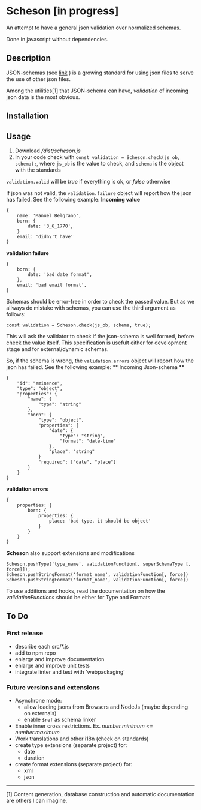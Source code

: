 # Scheson [in progress]

An attempt to have a general json validation over normalized schemas.

Done in javascript without dependencies.

## Description

JSON-schemas (see [link](http://json-schema.org/) ) is a growing standard for using json files to serve the use of other json files.

Among the utilities[1] that JSON-schema can have, *validation* of incoming json data is the most obvious.

## Installation

## Usage
1. Download */dist/scheson.js*
2. In your code check with `const validation = Scheson.check(js_ob, schema);`, 
where `js_ob` is the value to check, and `schema` is the object with the standards

`validation.valid` will be *true* if everything is ok, or *false* otherwise

If json was not valid, the `validation.failure` object will report how the json has failed. See the following example:
**Incoming value**
```
{
	name: 'Manuel Belgrano',
	born: {
		date: '3_6_1770',
	}
	email: 'didn\'t have'
}
```
**validation failure**
```
{
	born: {
		date: 'bad date format',
	},
	email: 'bad email format',
}
```
Schemas should be error-free in order to check the passed value. But as we allways do mistake with schemas, you can use the third argument as follows:

`const validation = Scheson.check(js_ob, schema, true);`

This will ask the validator to check if the json-schema is well formed, before check the value itself. This specification is usefult either for development stage and for external/dynamic schemas.

So, if the schema is wrong, the `validation.errors` object will report how the json has failed. See the following example:
** Incoming Json-schema **
```
{
	"id": "eminence",
	"type": "object",
	"properties": {
		"name": {
			"type": "string"
		},
		"born": {
			"type": "object",
			"properties": {
				"date": {
					"type": "string",
					"format": "date-time"
				},
				"place": "string"
			}
			"required": ["date", "place"]
		}
	}
}
```
**validation errors**
```
{
	properties: {
		born: {
			properties: {
				place: 'bad type, it should be object'
			}
		}
	}
}
```
**Scheson** also support extensions and modifications

```
Scheson.pushType('type_name', validationFunction[, superSchemaType [, force]]);
Scheson.pushStringFormat('format_name', validationFunction[, force])
Scheson.pushStringFormat('format_name', validationFunction[, force])
```

To use additions and hooks, read the documentation on how the *validationFunctions* should be either for Type and Formats

## To Do

### First release
- describe each src/*.js
- add to npm repo
- enlarge and improve documentation
- enlarge and improve unit tests
- integrate linter and test with 'webpackaging'

### Future versions and extensions
- Asynchrone mode:
	- allow loading jsons from Browsers and NodeJs (maybe depending on externals)
	- enable `$ref` as schema linker
- Enable inner cross restrictions. Ex. *number.minimum <= number.maximum*
- Work translations and other i18n (check on standards)
- create type extensions (separate project) for:
	+ date
	+ duration
- create format extensions (separate project)  for:
	+ xml
	+ json
------------
[1] Content generation, database construction and automatic documentation are others I can imagine.